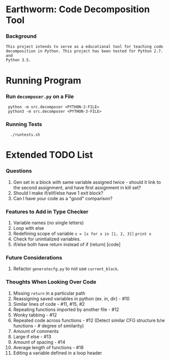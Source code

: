 # Earthworm: Code Decomposition Tool

### Background

    This project intends to serve as a educational tool for teaching code
    decomposition in Python. This project has been tested for Python 2.7. and
    Python 3.5.


# Running Program
### Run `decomposer.py` on a File

     python -m src.decomposer <PYTHON-2-FILE>
     python3 -m src.decomposer <PYTHON-3-FILE>

### Running Tests

      ./runtests.sh


# Extended TODO List
### Questions

1.  Gen set in a block with same variable assigned twice - should it link to the second assignment, and have first assignment in kill set?
2. Should I make if/elif/else have 1 exit block?
3. Can I have your code as a "good" comparison?


### Features to Add in Type Checker

1. Variable names (no single letters)
2. Loop with else
3. Redefining scope of variable
      `x = [x for x in [1, 2, 3]]`
      `print x`
4. Check for unintialized variables.
5. if/else both have return instead of if (return) [code]


### Future Considerations

1. Refactor `generatecfg.py` to not use `current_block`.


### Thoughts When Looking Over Code

1. Missing `return` in a particular path
2. Reassigning saved variables in python (ex. in, dir) - #10
3. Similar lines of code - #11, #15, #2
4. Repeating functions imported by another file - #12
5. Wonky tabbing - #12
6. Repeated code across functions - #12
   (Detect similar CFG structure b/w functions - # degree of similarity)
7. Amount of comments
8. Large if <return> else <block code> - #13
9. Amount of spacing - #14
10. Average length of functions - #18
11. Editing a variable defined in a loop header
